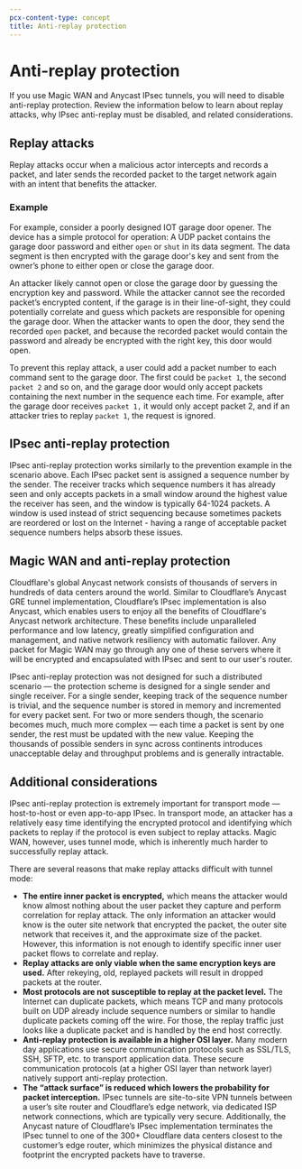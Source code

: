 ```yaml
---
pcx-content-type: concept
title: Anti-replay protection
---
```


# Anti-replay protection

If you use Magic WAN and Anycast IPsec tunnels, you will need to disable anti-replay protection. Review the information below to learn about replay attacks, why IPsec anti-replay must be disabled, and related considerations.

## Replay attacks

Replay attacks occur when a malicious actor intercepts and records a packet, and later sends the recorded packet to the target network again with an intent that benefits the attacker.

### Example

For example, consider a poorly designed IOT garage door opener. The device has a simple protocol for operation: A UDP packet contains the garage door password and either `open` or `shut` in its data segment. The data segment is then encrypted with the garage door's key and sent from the owner’s phone to either open or close the garage door. 

An attacker likely cannot open or close the garage door by guessing the encryption key and password. While the attacker cannot see the recorded packet’s encrypted content, if the garage is in their line-of-sight, they could potentially correlate and guess which packets are responsible for opening the garage door. When the attacker wants to open the door, they send the recorded `open` packet, and because the recorded packet would contain the password and already be encrypted with the right key, this door would open.

To prevent this replay attack, a user could add a packet number to each command sent to the garage door. The first could be `packet 1`, the second `packet 2` and so on, and the garage door would only accept packets containing the next number in the sequence each time. For example, after the garage door receives `packet 1,` it would only accept packet 2, and if an attacker tries to replay `packet 1`, the request is ignored.

## IPsec anti-replay protection

IPsec anti-replay protection works similarly to the prevention example in the scenario above. Each IPsec packet sent is assigned a sequence number by the sender. The receiver tracks which sequence numbers it has already seen and only accepts packets in a small window around the highest value the receiver has seen, and the window is typically 64-1024 packets. A window is used instead of strict sequencing because sometimes packets are reordered or lost on the Internet - having a range of acceptable packet sequence numbers helps absorb these issues.

## Magic WAN and anti-replay protection

Cloudflare's global Anycast network consists of thousands of servers in hundreds of data centers around the world. Similar to Cloudflare’s Anycast GRE tunnel implementation, Cloudflare’s IPsec implementation is also Anycast, which enables users to enjoy all the benefits of Cloudflare's Anycast network architecture. These benefits include unparalleled performance and low latency, greatly simplified configuration and management, and native network resiliency with automatic failover. Any packet for Magic WAN may go through any one of these servers where it will be encrypted and encapsulated with IPsec and sent to our user's router.

IPsec anti-replay protection was not designed for such a distributed scenario — the protection scheme is designed for a single sender and single receiver. For a single sender, keeping track of the sequence number is trivial, and the sequence number is stored in memory and incremented for every packet sent. For two or more senders though, the scenario becomes much, much more complex — each time a packet is sent by one sender, the rest must be updated with the new value. Keeping the thousands of possible senders in sync across continents introduces unacceptable delay and throughput problems and is generally intractable.

## Additional considerations

IPsec anti-replay protection is extremely important for transport mode —  host-to-host or even app-to-app IPsec. In transport mode, an attacker has a relatively easy time identifying the encrypted protocol and identifying which packets to replay if the protocol is even subject to replay attacks. Magic WAN, however, uses tunnel mode, which is inherently much harder to successfully replay attack.

There are several reasons that make replay attacks difficult with tunnel mode:

- **The entire inner packet is encrypted,** which means the attacker would know almost nothing about the user packet they capture and perform correlation for replay attack. The only information an attacker would know is the outer site network that encrypted the packet, the outer site network that receives it, and the approximate size of the packet. However, this information is not enough to identify specific inner user packet flows to correlate and replay. 
- **Replay attacks are only viable when the same encryption keys are used.** After rekeying, old, replayed packets will result in dropped packets at the router.
- **Most protocols are not susceptible to replay at the packet level.** The Internet can duplicate packets, which means TCP and many protocols built on UDP already include sequence numbers or similar to handle duplicate packets coming off the wire. For those, the replay traffic just looks like a duplicate packet and is handled by the end host correctly.
- **Anti-replay protection is available in a higher OSI layer.** Many modern day applications use secure communication protocols such as SSL/TLS, SSH, SFTP, etc. to transport application data. These secure communication protocols (at a higher OSI layer than network layer) natively support anti-replay protection.
- **The “attack surface” is reduced which lowers the probability for packet interception.** IPsec tunnels are site-to-site VPN tunnels between a user’s site router and Cloudflare’s edge network, via dedicated ISP network connections, which are typically very secure. Additionally, the Anycast nature of Cloudflare’s IPsec implementation terminates the IPsec tunnel to one of the 300+ Cloudflare data centers closest to the customer’s edge router, which minimizes the physical distance and footprint the encrypted packets have to traverse.
